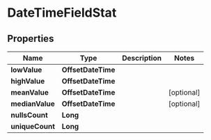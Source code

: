 

# DateTimeFieldStat

## Properties

Name | Type | Description | Notes
------------ | ------------- | ------------- | -------------
**lowValue** | **OffsetDateTime** |  | 
**highValue** | **OffsetDateTime** |  | 
**meanValue** | **OffsetDateTime** |  |  [optional]
**medianValue** | **OffsetDateTime** |  |  [optional]
**nullsCount** | **Long** |  | 
**uniqueCount** | **Long** |  | 



